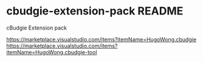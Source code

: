 # cbudgie-extension-pack README

cBudgie Extension pack

https://marketplace.visualstudio.com/items?itemName=HugoWong.cbudgie
https://marketplace.visualstudio.com/items?itemName=HugoWong.cbudgie-tool

